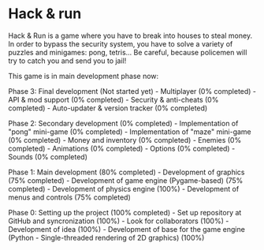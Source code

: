 # Hack & run

Hack & Run is a game where you have to break into houses to steal money. In order to bypass the security system, you have to solve a variety of puzzles and minigames: pong, tetris... Be careful, because policemen will try to catch you and send you to jail!


This game is in main development phase now:

Phase 3: Final development (Not started yet)
          - Multiplayer (0% completed)
          - API & mod support (0% completed)
          - Security & anti-cheats (0% completed)
          - Auto-updater & version tracker (0% completed)

Phase 2: Secondary development (0% completed)
          - Implementation of "pong" mini-game (0% completed)
          - Implementation of "maze" mini-game (0% completed)
          - Money and inventory (0% completed)
          - Enemies (0% completed)
          - Animations (0% completed)
          - Options (0% completed)
          - Sounds (0% completed)

Phase 1: Main development (80% completed)
          - Development of graphics (75% completed)
          - Development of game engine (Pygame-based) (75% completed)
          - Development of physics engine (100%)
          - Development of menus and controls (75% completed)
          
Phase 0: Setting up the project (100% completed)
          - Set up repository at GitHub and syncronization (100%)
          - Look for collaborators (100%)
          - Development of idea (100%)
          - Development of base for the game engine (Python - Single-threaded rendering of 2D graphics) (100%)
